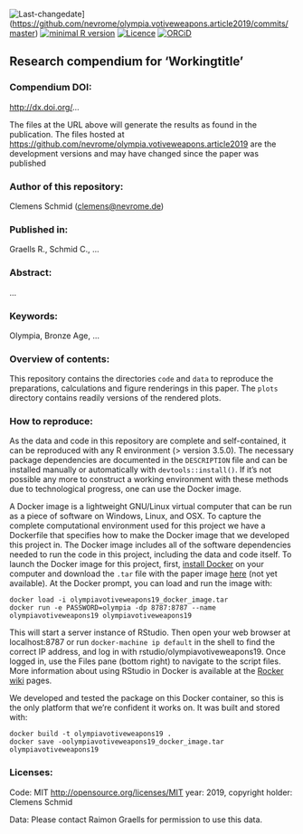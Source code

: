 <!-- README.md is generated from README.Rmd. Please edit that file -->
![Last-changedate](https://img.shields.io/badge/last%20change-2019--03--26-brightgreen.svg)\](<https://github.com/nevrome/olympia.votiveweapons.article2019/commits/master>)
[![minimal R
version](https://img.shields.io/badge/R%3E%3D-3.5.0-brightgreen.svg)](https://cran.r-project.org/)
[![Licence](https://img.shields.io/github/license/mashape/apistatus.svg)](http://choosealicense.com/licenses/mit/)
[![ORCiD](https://img.shields.io/badge/ORCiD-0000--0003--3448--5715-green.svg)](http://orcid.org/0000-0003-3448-5715)

Research compendium for ‘Workingtitle’
--------------------------------------

### Compendium DOI:

<http://dx.doi.org/>…

The files at the URL above will generate the results as found in the
publication. The files hosted at
<https://github.com/nevrome/olympia.votiveweapons.article2019> are the
development versions and may have changed since the paper was published

### Author of this repository:

Clemens Schmid (<clemens@nevrome.de>)

### Published in:

Graells R., Schmid C., ...

### Abstract:

...

### Keywords:

Olympia, Bronze Age, ...

### Overview of contents:

This repository contains the directories `code` and `data` to reproduce
the preparations, calculations and figure renderings in this paper. The
`plots` directory contains readily versions of the rendered plots.

### How to reproduce:

As the data and code in this repository are complete and self-contained,
it can be reproduced with any R environment (&gt; version 3.5.0). The
necessary package dependencies are documented in the `DESCRIPTION` file
and can be installed manually or automatically with
`devtools::install()`. If it’s not possible any more to construct a
working environment with these methods due to technological progress,
one can use the Docker image.

A Docker image is a lightweight GNU/Linux virtual computer that can be
run as a piece of software on Windows, Linux, and OSX. To capture the
complete computational environment used for this project we have a
Dockerfile that specifies how to make the Docker image that we developed
this project in. The Docker image includes all of the software
dependencies needed to run the code in this project, including the data
and code itself. To launch the Docker image for this project, first,
[install Docker](https://docs.docker.com/installation/) on your computer
and download the `.tar` file with the paper image [here](...) (not yet
available). At the Docker prompt, you can load and run the image with:

    docker load -i olympiavotiveweapons19_docker_image.tar
    docker run -e PASSWORD=olympia -dp 8787:8787 --name olympiavotiveweapons19 olympiavotiveweapons19

This will start a server instance of RStudio. Then open your web browser
at localhost:8787 or run `docker-machine ip default` in the shell to
find the correct IP address, and log in with
rstudio/olympiavotiveweapons19. Once logged in, use the Files pane
(bottom right) to navigate to the script files. More information about
using RStudio in Docker is available at the
[Rocker](https://github.com/rocker-org)
[wiki](https://github.com/rocker-org/rocker/wiki/Using-the-RStudio-image)
pages.

We developed and tested the package on this Docker container, so this is
the only platform that we’re confident it works on. It was built and
stored with:

    docker build -t olympiavotiveweapons19 .
    docker save -oolympiavotiveweapons19_docker_image.tar olympiavotiveweapons19

### Licenses:

Code: MIT <http://opensource.org/licenses/MIT> year: 2019, copyright
holder: Clemens Schmid

Data: Please contact Raimon Graells for permission to use this data.
